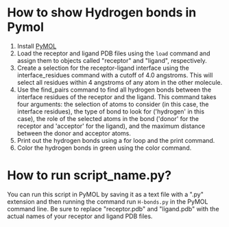 # How to show Hydrogen bonds in Pymol

1. Install [PyMOL](https://pymol.org/2/)
2. Load the receptor and ligand PDB files using the `load` command and assign them to objects called "receptor" and "ligand", respectively.
3. Create a selection for the receptor-ligand interface using the interface_residues command with a cutoff of 4.0 angstroms. This will select all residues within 4 angstroms of any atom in the other molecule.
4. Use the find_pairs command to find all hydrogen bonds between the interface residues of the receptor and the ligand. This command takes four arguments: the selection of atoms to consider (in this case, the interface residues), the type of bond to look for ('hydrogen' in this case), the role of the selected atoms in the bond ('donor' for the receptor and 'acceptor' for the ligand), and the maximum distance between the donor and acceptor atoms.
5. Print out the hydrogen bonds using a for loop and the print command.
6. Color the hydrogen bonds in green using the color command.



# How to run script_name.py?
You can run this script in PyMOL by saving it as a text file with a ".py" extension and then running the command run `H-bonds.py` in the PyMOL command line. Be sure to replace "receptor.pdb" and "ligand.pdb" with the actual names of your receptor and ligand PDB files.
